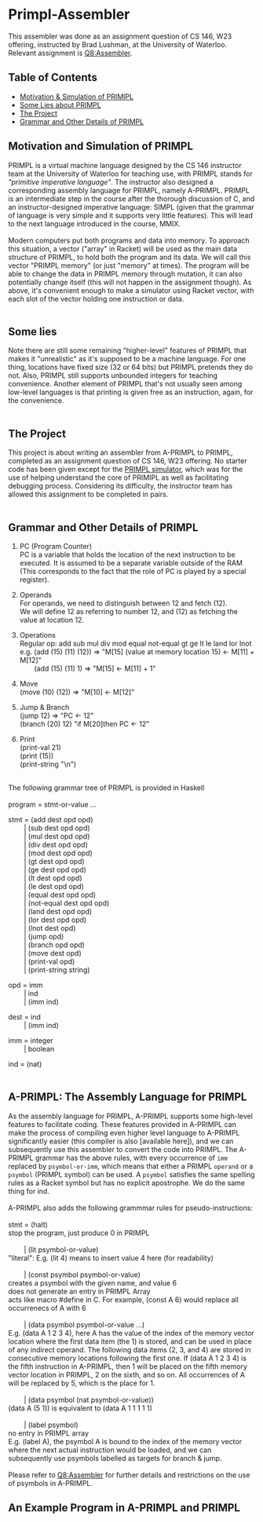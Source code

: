 # Primpl-Assembler
This assembler was done as an assignment question of CS 146, W23 offering, instructed by Brad Lushman, at the University of Waterloo. Relevant assignment is [Q8:Assembler](https://github.com/hg2006/Primpl-Assembler-W23-CS-146/issues/1#issue-1687729289).
## __Table of Contents__
- [Motivation & Simulation of PRIMIPL](#motivation-and-simulation-of-primpl)
- [Some Lies about PRIMPL](#some-lies)
- [The Project](#the-project)
- [Grammar and Other Details of PRIMPL](#grammar-and-other-details-of-primpl)

## Motivation and Simulation of PRIMPL
PRIMPL is a virtual machine language designed by the CS 146 instructor team at the University of Waterloo for teaching use, with PRIMPL stands for _"primitive imperative language"_. The instructor also designed a corresponding assembly language for PRIMPL, namely A-PRIMPL. PRIMPL is an intermediate step in the course after the thorough discussion of C, and an instructor-designed imperative language: SIMPL (given that the grammar of language is very simple and it supports very little features). This will lead to the next language introduced in the course, MMIX.
<br> <br>
Modern computers put both programs and data into memory. To approach this situation, a vector ("array" in Racket) will be used as the main data structure of PRIMPL, to hold both the program and its data. We will call this vector "PRIMPL memory" (or just "memory" at times). The program will be able to change the data in PRIMPL memory through mutation, it can also potentially change itself (this will not happen in the assignment though). As above, it's convenient enough to make a simulator using Racket vector, with each slot of the vector holding one instruction or data.
<br> <br>
## Some lies
Note there are still some remaining "higher-level" features of PRIMPL that makes it "unrealistic" as it's supposed to be a machine language. For one thing, locations have fixed size (32 or 64 bits) but PRIMPL pretends they do not. Also, PRIMPL still supports unbounded integers for teaching convenience. Another element of PRIMPL that's not usually seen among low-level languages is that printing is given free as an instruction, again, for the convenience.
<br> <br>
## The Project
This project is about writing an assembler from A-PRIMPL to PRIMPL, completed as an assignment question of CS 146, W23 offering. No starter code has been given except for the [PRIMPL simulator](PRIMPL.rkt), which was for the use of helping understand the core of PRIMIPL as well as facilitating debugging process. Considering its difficulty, the instructor team has allowed this assignment to be completed in pairs.
<br><br>

## Grammar and Other Details of PRIMPL 

1. PC (Program Counter) <br>
PC is a variable that holds the location of the next instruction to be executed. It is assumed to be a separate variable outside of the RAM (This corresponds to the fact that the role of PC is played by a special register). 

2. Operands <br>
For operands, we need to distinguish between 12 and fetch (12). <br>
We will define 12 as referring to number 12, and (12) as fetching the value at location 12.  <br>

3. Operations <br>
Regular op: add sub mul div mod equal not-equal gt ge lt le land lor lnot <br>
e.g. (add (15) (11) (12)) => "M\[15] (value at memory location 15) <- M\[11] + M\[12]" <br>
&emsp; &ensp; (add (15) (11) 1) => "M\[15] <- M\[11] + 1" <br>

4. Move <br>
(move (10) (12)) => "M\[10] <- M\[12]" <br>

5. Jump & Branch <br>
(jump 12) => "PC <- 12" <br>
(branch (20) 12) "if M\[20]then PC <- 12" <br>

6. Print <br>
(print-val 21) <br>
(print (15)) <br>
(print-string "\n") <br> <br>

The following grammar tree of PRIMPL is provided in Haskell <br> <br>
program	 	=	 	stmt-or-value ... <br>
 	 	 	 	 
  stmt	 	=	 	(add dest opd opd) <br>
 	&emsp;&emsp; 	|	 	(sub dest opd opd) <br>
 	&emsp;&emsp; 	|	 	(mul dest opd opd) <br>
 	&emsp;&emsp;	 |	 	(div dest opd opd) <br>
 	&emsp;&emsp; 	|	 	(mod dest opd opd) <br>
 	&emsp;&emsp; 	|	 	(gt dest opd opd) <br>
 	&emsp;&emsp; 	|	 	(ge dest opd opd)<br>
 	&emsp;&emsp; 	|	 	(lt dest opd opd)<br>
 	&emsp;&emsp; 	|	 	(le dest opd opd)<br>
 	&emsp;&emsp; 	|	 	(equal dest opd opd)<br>
 	&emsp;&emsp; 	|	 	(not-equal dest opd opd)<br>
 	&emsp;&emsp; 	|	 	(land dest opd opd)<br>
 	&emsp;&emsp; 	|	 	(lor dest opd opd)<br>
 	&emsp;&emsp; 	|	 	(lnot dest opd)<br>
 	&emsp;&emsp; 	|	 	(jump opd)<br>
 	&emsp;&emsp; 	|	 	(branch opd opd)<br>
 	&emsp;&emsp; 	|	 	(move dest opd)<br>
 	&emsp;&emsp; 	|	 	(print-val opd)<br>
 	&emsp;&emsp; 	|	 	(print-string string)<br>
 	 	 	 	 
  opd	 	=	 	imm <br>
 	&emsp;&emsp; 	|	 	ind<br>
 	&emsp;&emsp; 	|	 	(imm ind) <br>
 	 	 	 	 
  dest	 	=	 	ind<br>
 	&emsp;&emsp; 	|	 	(imm ind)<br>
 	 	 	 	 
  imm	 	=	 	integer<br>
 	&emsp;&emsp; 	|	 	boolean<br>
 	 	 	 	 
  ind	 	=	 	(nat) <br>
  <br>
  
  ## A-PRIMPL: The Assembly Language for PRIMPL
 As the assembly language for PRIMPL, A-PRIMPL supports some high-level features to facilitate coding. These features provided in A-PRIMPL can make the process of compiling even higher level language to A-PRIMPL significantly easier (this compiler is also [available here]), and we can subsequently use this assembler to convert the code into PRIMPL.
 The A-PRIMPL grammar has the above rules, with every occurrence of ```imm``` replaced by ```psymbol-or-imm```, which means that either a PRIMPL ```operand``` or a ```psymbol```  (PRIMPL symbol) can be used. A ```psymbol``` satisfies the same spelling rules as a Racket symbol but has no explicit apostrophe. We do the same thing for ind. <br> <br>
 A-PRIMPL also adds the following grammmar rules for pseudo-instructions: <br> <br>
  stmt	 	=	 	(halt) <br>
  stop the program, just produce 0 in PRIMPL <br> <br>
 		&emsp;&emsp; |	 	(lit psymbol-or-value) <br>
   "literal": E.g. (lit 4) means to insert value 4 here (for readability) <br> <br>
 	 &emsp;&emsp;	|	 	(const psymbol psymbol-or-value) <br>
   creates a psymbol with the given name, and value 6 <br>
   does not generate an entry in PRIMPL Array<br>
   acts like macro #define in C. For example, (const A 6) would replace all occurrenecs of A with 6 <br> <br>
 		&emsp;&emsp; |	 	(data psymbol psymbol-or-value ...) <br>
   E.g. (data A 1 2 3 4), here A has the value of the index of the memory vector location where the first data item (the 1) is stored, and can be used in place of any indirect operand. The following data items (2, 3, and 4) are stored in consecutive memory locations following the first one. 
   If (data A 1 2 3 4) is the fifth instruction in A-PRIMPL, then 1 will be placed on the fifth memory vector location in PRIMPL, 2 on the sixth, and so on. All occurrences of A will be replaced by 5, which is the place for 1. <br> <br>
 	 &emsp;&emsp;	|	 	(data psymbol (nat psymbol-or-value)) <br>
  (data A (5 1)) is equivalent to (data A 1 1 1 1 1) <br> <br>
 	 &emsp;&emsp;	|	 	(label psymbol) <br>
   no entry in PRIMPL array <br>
   E.g. (label A), the psymbol A is bound to the index of the memory vector where the next actual instruction would be loaded, and we can subsequently use psymbols labelled as targets for branch & jump. <br> <br> 
Please refer to [Q8:Assembler](https://github.com/hg2006/Primpl-Assembler-W23-CS-146/issues/1#issue-1687729289) for further details and restrictions on the use of psymbols in A-PRIMPL.

## An Example Program in A-PRIMPL and PRIMPL
